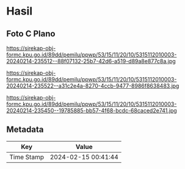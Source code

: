 # Hasil

## Foto C Plano

https://sirekap-obj-formc.kpu.go.id/89dd/pemilu/ppwp/53/15/11/20/10/5315112010003-20240214-235512--88f07132-25b7-42d6-a519-d89a8e877c8a.jpg

https://sirekap-obj-formc.kpu.go.id/89dd/pemilu/ppwp/53/15/11/20/10/5315112010003-20240214-235522--a31c2e4a-8270-4ccb-9477-8986f8638483.jpg

https://sirekap-obj-formc.kpu.go.id/89dd/pemilu/ppwp/53/15/11/20/10/5315112010003-20240214-235450--19785885-bb57-4f68-bcdc-68caced2e741.jpg


## Metadata

| Key        | Value               |
| ---------- | ------------------- |
| Time Stamp | 2024-02-15 00:41:44 |



